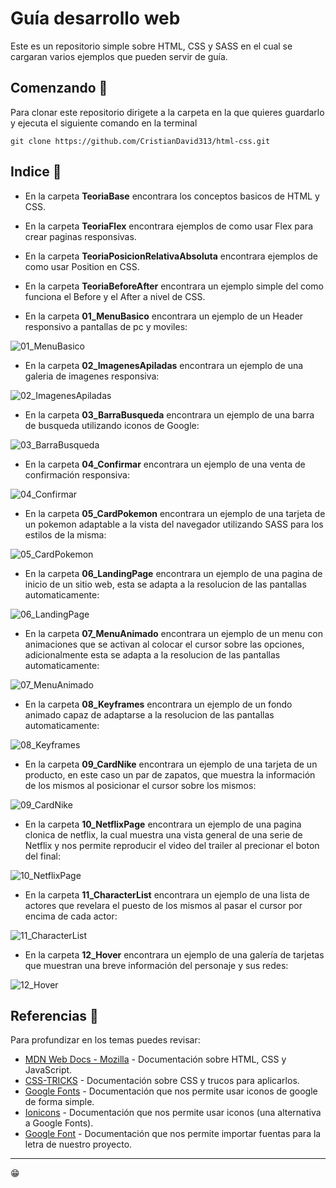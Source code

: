 # Guía desarrollo web

Este es un repositorio simple sobre HTML, CSS y SASS en el cual se cargaran varios ejemplos que pueden servir de guía.

## Comenzando 🚀

Para clonar este repositorio dirigete a la carpeta en la que quieres guardarlo y ejecuta el siguiente comando en la terminal

```
git clone https://github.com/CristianDavid313/html-css.git
```

## Indice 📢

* En la carpeta **TeoriaBase** encontrara los conceptos basicos de HTML y CSS.

* En la carpeta **TeoriaFlex** encontrara ejemplos de como usar Flex para crear paginas responsivas.

* En la carpeta **TeoriaPosicionRelativaAbsoluta** encontrara ejemplos de como usar Position en CSS.

* En la carpeta **TeoriaBeforeAfter** encontrara un ejemplo simple del como funciona el Before y el After a nivel de CSS.

* En la carpeta **01_MenuBasico** encontrara un ejemplo de un Header responsivo a pantallas de pc y moviles:

![01_MenuBasico](https://github.com/CristianDavid313/html-css/blob/main/Capturas/01_MenuBasico.png)

* En la carpeta **02_ImagenesApiladas** encontrara un ejemplo de una galeria de imagenes responsiva:

![02_ImagenesApiladas](https://github.com/CristianDavid313/html-css/blob/main/Capturas/02_ImagenesApiladas.png)

* En la carpeta **03_BarraBusqueda** encontrara un ejemplo de una barra de busqueda utilizando iconos de Google:

![03_BarraBusqueda](https://github.com/CristianDavid313/html-css/blob/main/Capturas/03_BarraBusqueda.png)

* En la carpeta **04_Confirmar** encontrara un ejemplo de una venta de confirmación responsiva:

![04_Confirmar](https://github.com/CristianDavid313/html-css/blob/main/Capturas/04_Confirmar.png)

* En la carpeta **05_CardPokemon** encontrara un ejemplo de una tarjeta de un pokemon adaptable a la vista del navegador utilizando SASS para los estilos de la misma:

![05_CardPokemon](https://github.com/CristianDavid313/html-css/blob/main/Capturas/05_CardPokemon.png)

* En la carpeta **06_LandingPage** encontrara un ejemplo de una pagina de inicio de un sitio web, esta se adapta a la resolucion de las pantallas automaticamente:

![06_LandingPage](https://github.com/CristianDavid313/html-css/blob/main/Capturas/06_LandingPage.png)

* En la carpeta **07_MenuAnimado** encontrara un ejemplo de un menu con animaciones que se activan al colocar el cursor sobre las opciones, adicionalmente esta se adapta a la resolucion de las pantallas automaticamente:

![07_MenuAnimado](https://github.com/CristianDavid313/html-css/blob/main/Capturas/07_MenuAnimado.png)

* En la carpeta **08_Keyframes** encontrara un ejemplo de un fondo animado capaz de adaptarse a la resolucion de las pantallas automaticamente:

![08_Keyframes](https://github.com/CristianDavid313/html-css/blob/main/Capturas/08_Keyframes.png)

* En la carpeta **09_CardNike** encontrara un ejemplo de una tarjeta de un producto, en este caso un par de zapatos, que muestra la información de los mismos al posicionar el cursor sobre los mismos:

![09_CardNike](https://github.com/CristianDavid313/html-css/blob/main/Capturas/09_CardNike.png)

* En la carpeta **10_NetflixPage** encontrara un ejemplo de una pagina clonica de netflix, la cual muestra una vista general de una serie de Netflix y nos permite reproducir el video del trailer al precionar el boton del final:

![10_NetflixPage](https://github.com/CristianDavid313/html-css/blob/main/Capturas/10_NetflixPage.png)

* En la carpeta **11_CharacterList** encontrara un ejemplo de una lista de actores que revelara el puesto de los mismos al pasar el cursor por encima de cada actor:

![11_CharacterList](https://github.com/CristianDavid313/html-css/blob/main/Capturas/11_CharacterList.png)

* En la carpeta **12_Hover** encontrara un ejemplo de una galería de tarjetas que muestran una breve información del personaje y sus redes:

![12_Hover](https://github.com/CristianDavid313/html-css/blob/main/Capturas/12_Hover.png)

## Referencias 🔧

Para profundizar en los temas puedes revisar:

* [MDN Web Docs - Mozilla](https://developer.mozilla.org/es/) - Documentación sobre HTML, CSS y JavaScript.
* [CSS-TRICKS](https://css-tricks.com/guides/) - Documentación sobre CSS y trucos para aplicarlos.
* [Google Fonts](https://developers.google.com/fonts/docs/material_icons?hl=es-419) - Documentación que nos permite usar iconos de google de forma simple.
* [Ionicons](https://ionic.io/ionicons/usage) - Documentación que nos permite usar iconos (una alternativa a Google Fonts).
* [Google Font](https://fonts.google.com/?query=poppins) - Documentación que nos permite importar fuentas para la letra de nuestro proyecto.

---
😁